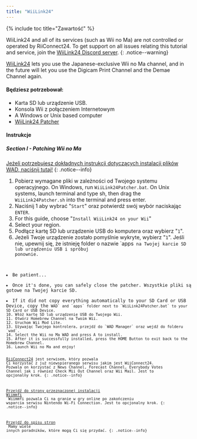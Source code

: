 ```yaml
---
title: "WiiLink24"
---
```


{% include toc title="Zawartość" %}

WiiLink24 and all of its services (such as Wii no Ma) are not controlled or operated by RiiConnect24. To get support on all issues relating this tutorial and service, join the [WiiLink24 Discord server](https://discord.gg/n4ta3w6).
{: .notice--warning}

[WiiLink24](https://wiilink24.com/) lets you use the Japanese-exclusive Wii no Ma channel, and in the future will let you use the Digicam Print Channel and the Demae Channel again.

#### Będziesz potrzebował:

* Karta SD lub urządzenie USB.
* Konsola Wii z połączeniem Internetowym
* A Windows or Unix based computer
* [WiiLink24 Patcher](https://github.com/WiiLink24/WiiLink24-Patcher/releases)

#### Instrukcje

##### Section I - Patching Wii no Ma

[Jeżeli potrzebujesz dokładnych instrukcji dotyczących instalacji plików WAD, naciśnij tutaj!](wiimodlite)
{: .notice--info}

1. Pobierz wymagane pliki w zależności od Twojego systemu operacyjnego. On Windows, run `WiiLink24Patcher.bat`. On Unix systems, launch terminal and type sh, then drag the `WiiLink24Patcher.sh` into the terminal and press enter.
2. Naciśnij 1 aby wybrać "`Start`" oraz potwierdź swój wybór naciskając `ENTER`.
3. For this guide, choose "`Install WiiLink24 on your Wii`"
4. Select your region.
5. Podłącz kartę SD lub urządzenie USB do komputera oraz wybierz "`1`".
6. Jeżeli Twoje urządzenie zostało pomyślnie wykryte, wybierz "`1`". Jeśli nie, upewnij się, że istnieję folder o nazwie `apps<code> na Twojej karcie SD lub urządzeniu USB i spróbuj ponownie.</li>
<li>Be patient...</li>
<li>Once it's done, you can safely close the patcher. Wszystkie pliki są gotowe na Twojej karcie SD.</li>
<li>If it did not copy everything automatically to your SD Card or USB Device, copy the <code>WAD` and `apps` folder next to `WiiLink24Patcher.bat` to your SD Card or USB Device.
10. Włóż kartę SD lub urządzenie USB do Twojego Wii.
11. Otwórz Homebrew Channel na Twoim Wii.
12. Uruchom Wii Mod Lite.
13. Używając Twojego kontrolera, przejdź do `WAD Manager` oraz wejdź do folderu `wad`.
14. Select the Wii no Ma WAD and press A to install.
15. After it is successfully installed, press the HOME Button to exit back to the Homebrew Channel.
16. Launch Wii no Ma and enjoy!

[RiiConnect24](riiconnect24) jest serwisem, który pozwala Ci korzystać z już niewspieranego serwisu jakim jest WiiConnect24. Pozwala on korzystać z News Channel, Forecast Channel, Everybody Votes Channel jak i również Check Mii Out Channel oraz Wii Mail. Jest to opcjonalny krok.
{: .notice--info}

[Przejdź do strony przeznaczonej instalacji Wiimmfi](wiimmfi)<br> Wiimmfi pozwala Ci na granie w gry online po zakończeniu wsparcia serwisu Nintendo Wi-Fi Connection. Jest to opcjonalny krok.
{: .notice--info}

[Przejdź do spisu stron](site-navigation)<br> Mamy wiele innych poradników, które mogą Ci się przydać.
{: .notice--info}
